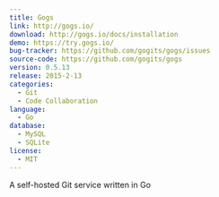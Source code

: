 ```yaml
---
title: Gogs
link: http://gogs.io/
download: http://gogs.io/docs/installation
demo: https://try.gogs.io/
bug-tracker: https://github.com/gogits/gogs/issues
source-code: https://github.com/gogits/gogs
version: 0.5.13
release: 2015-2-13
categories:
  - Git
  - Code Collaboration
language:
  - Go
database:
  - MySQL
  - SQLite
license:
  - MIT
---
```

A self-hosted Git service written in Go